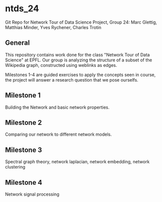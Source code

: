 # ntds_24
Git Repo for Network Tour of Data Science Project, Group 24:
Marc Glettig, Matthias Minder, Yves Rychener, Charles Trotin 

## General
This repository contains work done for the class "Network Tour of Data Science" at EPFL. Our group is analyzing the structure of a subset of the Wikipedia graph, constructed using weblinks as edges.

Milestones 1-4 are guided exercises to apply the concepts seen in course, the project will answer a research question that we pose ourselfs. 

## Milestone 1
Building the Network and basic network properties.

## Milestone 2
Comparing our network to different network models.

## Milestone 3
Spectral graph theory, network laplacian, network embedding, network clustering

## Milestone 4
Network signal processing
